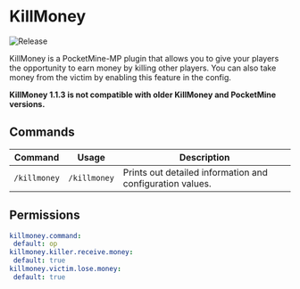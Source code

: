 # KillMoney
![Release](https://img.shields.io/badge/release-v1.1.3-blue.svg)

KillMoney is a PocketMine-MP plugin that allows you to give your players the opportunity to earn money by killing other players. You can also take money from the victim by enabling this feature in the config.

**KillMoney 1.1.3 is not compatible with older KillMoney and PocketMine versions.**

## Commands
| Command | Usage | Description |
| ------- | ----- | ----------- |
| `/killmoney` | `/killmoney` | Prints out detailed information and configuration values. |

## Permissions
```yaml
killmoney.command:
 default: op
killmoney.killer.receive.money:
 default: true
killmoney.victim.lose.money:
 default: true
```
